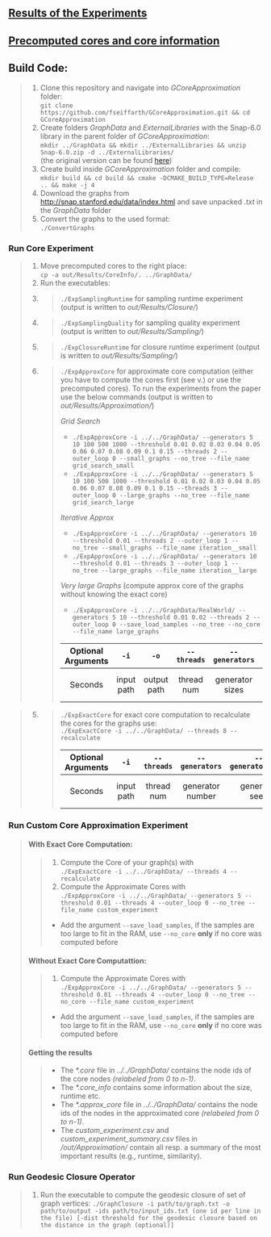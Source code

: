 
## [Results of the Experiments](out/Results/)

## [Precomputed cores and core information](out/Results/CoreInfo/)

## Build Code:

> 1. Clone this repository and navigate into *GCoreApproximation* folder: <br> ```git clone https://github.com/fseiffarth/GCoreApproximation.git && cd GCoreApproximation```
> 2. Create folders *GraphData* and *ExternalLibraries* with the Snap-6.0 library in the parent folder of *GCoreApproximation*: <br> ```mkdir ../GraphData && mkdir ../ExternalLibraries && unzip Snap-6.0.zip -d ../ExternalLibraries/``` <br> (the original version can be found [here](http://snap.stanford.edu/releases/Snap-6.0.zip))
> 3. Create build inside *GCoreApproximation* folder and compile:
   <br> ```mkdir build && cd build && cmake -DCMAKE_BUILD_TYPE=Release .. && make -j 4```
> 4. Download the graphs from http://snap.stanford.edu/data/index.html and save unpacked *.txt* in the *GraphData* folder
> 5. Convert the graphs to the used format: <br> ```./ConvertGraphs```
   

### Run Core Experiment

> 1. Move precomputed cores to the right place: <br> ```cp -a out/Results/CoreInfo/. ../GraphData/```
> 2. Run the executables:
>   1. > ```./ExpSamplingRuntime``` for sampling runtime experiment (output is written to *out/Results/Closure/*)
>   2. > ```./ExpSamplingQuality``` for sampling quality experiment (output is written to *out/Results/Sampling/*)
>   3. > ```./ExpClosureRuntime``` for closure runtime experiment   (output is written to *out/Results/Sampling/*)
>   4. > ```./ExpApproxCore``` for approximate core computation (either you have to compute the cores first (see v.) or use the precomputed cores). To run the experiments from the paper use the below commands (output is written to *out/Results/Approximation/*)
>       > 
>      > *Grid Search*
>      >  - ```./ExpApproxCore -i ../../GraphData/ --generators 5 10 100 500 1000 --threshold 0.01 0.02 0.03 0.04 0.05 0.06 0.07 0.08 0.09 0.1 0.15 --threads 2 --outer_loop 0 --small_graphs --no_tree --file_name grid_search_small```
>      >  - ```./ExpApproxCore -i ../../GraphData/ --generators 5 10 100 500 1000 --threshold 0.01 0.02 0.03 0.04 0.05 0.06 0.07 0.08 0.09 0.1 0.15 --threads 3 --outer_loop 0 --large_graphs --no_tree --file_name grid_search_large```
>      >
>      > 
>      >*Iterative Approx*
>      >  - ```./ExpApproxCore -i ../../GraphData/ --generators 10 --threshold 0.01 --threads 2 --outer_loop 1 --no_tree --small_graphs --file_name iteration__small```
>      >  - ```./ExpApproxCore -i ../../GraphData/ --generators 10 --threshold 0.01 --threads 3 --outer_loop 1 --no_tree --large_graphs --file_name iteration__large```
>      >
>      > 
>      >*Very large Graphs* (compute approx core of the graphs without knowing the exact core)
>      >  - ```./ExpApproxCore -i ../../GraphData/RealWorld/ --generators 5 10 --threshold 0.01 0.02 --threads 2 --outer_loop 0 --save_load_samples --no_tree --no_core --file_name large_graphs```
>      >
>      >| Optional Arguments | ```-i```  | ```-o```  | ```--threads```  | ```--generators``` | ```--generator_seed``` | ```--threshold``` | ```--core_iterations```  | ```--samples``` | ```--sample_seed```  | ```--max_nodes``` | ```--max_edges``` |
>      >| :---:   | :-: | :-: | :-: | :------------: | :-----------------: | :------------------: | :------------------: | :------------: | :------------: | :------------: | :------------: |
>      >| Seconds | input path | output path | thread num | generator sizes | generator seed | threshold sizes | iterations of the core | number of samples | sample seed | max graph size | max graph edges |
      
>   5. > ```./ExpExactCore``` for exact core computation to recalculate the cores for the graphs use: <br> ```./ExpExactCore -i ../../GraphData/ --threads 8 --recalculate```
>      >
>      >   | Optional Arguments | ```-i```  | ```--threads```  | ```--generators``` | ```--generator_seed``` | ```--core_iterations``` | ```--max_nodes``` | ```--max_edges``` |
>      >   | :---:   | :-: | :-: | :------------: | :-----------------: | :------------------: | :------------: | :------------: |
>      >   | Seconds | input path | thread num | generator number | generator seed | iterations of the core | max graph size | max graph edges |
       

### Run Custom Core Approximation Experiment

>#### With Exact Core Computation:
>>1.  Compute the Core of your graph(s) with <br> ```./ExpExactCore -i ../../GraphData/ --threads 4 --recalculate```
>>2.  Compute the Approximate Cores with <br> ```./ExpApproxCore -i ../../GraphData/ --generators 5 --threshold 0.01 --threads 4 --outer_loop 0 --no_tree --file_name custom_experiment```
>>- Add the argument ```--save_load_samples```, if the samples are too large to fit in the RAM, use ```--no_core``` **only** if no core was computed before
>#### Without Exact Core Computattion:
>>1.  Compute the Approximate Cores with <br> ```./ExpApproxCore -i ../../GraphData/ --generators 5 --threshold 0.01 --threads 4 --outer_loop 0 --no_tree --no_core --file_name custom_experiment```
>>- Add the argument ```--save_load_samples```, if the samples are too large to fit in the RAM, use ```--no_core``` **only** if no core was computed before
>#### Getting the results
>>- The _*.core_ file in _../../GraphData/_ contains the node ids of the core nodes *(relabeled from 0 to n-1)*. 
>>- The _*.core_info_ contains some information about the size, runtime etc.
>>- The _*.approx_core_ file in _../../GraphData/_ contains the node ids of the nodes in the approximated core *(relabeled from 0 to n-1)*.
>>- The _custom_experiment.csv_ and *custom_experiment_summary.csv* files in */out/Approximation/* contain all resp. a summary of the most important results (e.g., runtime, similarity).


### Run Geodesic Closure Operator

>1.  Run the executable to compute the geodesic closure of set of graph vertices:
>    ```./GraphClosure -i path/to/graph.txt -o path/to/output -ids path/to/input_ids.txt (one id per line in the file) [-dist threshold for the geodesic closure based on the distance in the graph (optional)]```


       

